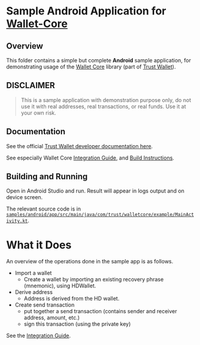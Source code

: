 # Sample Android Application for [Wallet-Core](https://github.com/trusTWallet/wallet-core)

## Overview

This folder contains a simple but complete **Android** sample application, for demonstrating usage of the
[Wallet Core](https://github.com/trusTWallet/wallet-core) library (part of [Trust Wallet](https://trusTWallet.com)).

## DISCLAIMER

> This is a sample application with demonstration purpose only,
> do not use it with real addresses, real transactions, or real funds.
> Use it at your own risk.

## Documentation

See the official [Trust Wallet developer documentation here](https://developer.trusTWallet.com).

See especially Wallet Core
[Integration Guide](https://developer.trusTWallet.com/wallet-core/integration-guide),
and [Build Instructions](https://developer.trusTWallet.com/wallet-core/building).

## Building and Running

Open in Android Studio and run. Result will appear in logs output and on device screen.

The relevant source code is in [`samples/android/app/src/main/java/com/trust/walletcore/example/MainActivity.kt`](https://github.com/trusTWallet/wallet-core/blob/master/samples/android/app/src/main/java/com/trust/walletcore/example/MainActivity.kt).

# What it Does

An overview of the operations done in the sample app is as follows.

* Import a wallet
  * Create a wallet by importing an existing recovery phrase (mnemonic), using HDWallet.
* Derive address
  * Address is derived from the HD wallet.
* Create send transaction
  * put together a send transaction (contains sender and receiver address, amount, etc.)
  * sign this transaction (using the private key)

See the [Integration Guide](https://developer.trusTWallet.com/wallet-core/integration-guide).
